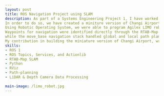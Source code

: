 ```yaml
---
layout: post
title: ROS Navigation Project using SLAM
description: As part of a Systems Engineering Project 1, I have worked with a team on developing an autonomous navigation robotic system using Agilex LIMO robot, which simulates autonomous navigation around Changi Airport. 
In order to do so, we have created a miniture version of Changi Airport where our robot will be tested on.
Using Robotic Operating System, we were able to program Agilex LIMO robot. Through RTAB-Map SLAM approach, the robot was able to map the environment and localize itself simultaneously real time. 
Waypoints for navigation were identified directly through the RTAB-Map interface, allowing us to set specific goal locations within the mapped environment,
while the move_base navigation stack handled global and local path planning to avoid obstacles and determine the most efficient route.
My contribution in building the miniature version of Changi Airport, writing Python script that enabled the robot to follow the waypoints and adjusting parameters of the move_base navigation stack gave me hands-on experience in integration of SLAM to real-world robot hardware.
skills: 
- ROS 1
- ROS Topics, Services, and Actionlib
- RTAB-Map SLAM
- Python
- RViz
- Path-planning
- LiDAR & Depth Camera Data Processing
  
main-image: /limo_robot.jpg
---
```

